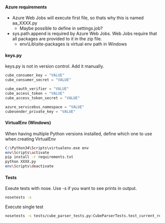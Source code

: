#### Azure requirements

* Azure Web Jobs will execute first file, so thats why this is named aa_XXXX.py
  * Maybe possible to define in settings.job?
* sys.path.append is required by Azure Web Jobs. Web Jobs require that all packages are provided to it in the zip file.
  * env\Lib\site-packages is virtual env path in Windows

#### keys.py

keys.py is not in version control. Add it manually.

```py
cube_consumer_key = "VALUE"
cube_consumer_secret = "VALUE"

cube_oauth_verifier = "VALUE"
cube_access_token = "VALUE"
cube_access_token_secret = "VALUE"

azure_servicebus_namespace = "VALUE"
cubesender_private_key = "VALUE"
```

#### VirtualEnv (Windows)

When having multiple Python versions installed, define which one to use when creating VirtualEnv

```sh
C:\Python34\Scripts\virtualenv.exe env
env\Scripts\activate
pip install -r requirements.txt
python XXXX.py
env\Scripts\deactivate
```

#### Tests

Exeute tests with nose. Use -s if you want to see prints in output.

```sh
nosetests -s
```

Execute single test

```sh
nosetests -s tests/cube_parser_tests.py:CubeParserTests.test_current_real_data
```
